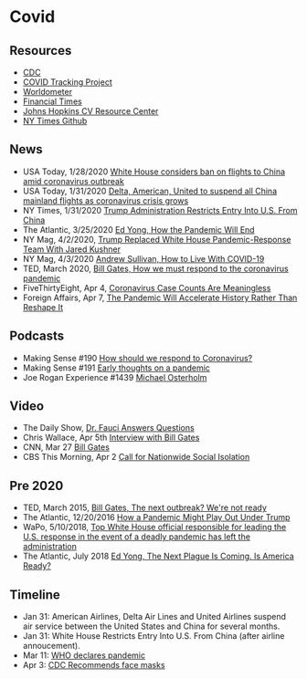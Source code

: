 # Covid

## Resources

- [CDC](https://www.cdc.gov/coronavirus/2019-ncov/index.html)
- [COVID Tracking Project](https://covidtracking.com/)
- [Worldometer](https://www.worldometers.info/coronavirus/)
- [Financial Times](https://www.ft.com/coronavirus-latest)
- [Johns Hopkins CV Resource Center](https://coronavirus.jhu.edu/)
- [NY Times Github](https://github.com/nytimes/covid-19-data)

## News

- USA Today, 1/28/2020 [White House considers ban on flights to China amid coronavirus outbreak](https://www.usatoday.com/story/travel/news/2020/01/28/white-house-considers-ban-china-flights-amid-coronavirus-outbreak/4602839002/)
- USA Today, 1/31/2020 [Delta, American, United to suspend all China mainland flights as coronavirus crisis grows](https://www.usatoday.com/story/travel/2020/01/31/coronavirus-china-flight-ban-delta-cuts-all-flights-white-house/4620989002/)
- NY Times, 1/31/2020 [Trump Administration Restricts Entry Into U.S. From China](https://www.nytimes.com/2020/01/31/business/china-travel-coronavirus.html)
- The Atlantic, 3/25/2020 [Ed Yong, How the Pandemic Will End](https://www.theatlantic.com/health/archive/2020/03/how-will-coronavirus-end/608719/)
- NY Mag, 4/2/2020, [Trump Replaced White House Pandemic-Response Team With Jared Kushner](https://nymag.com/intelligencer/2020/04/trump-fired-pandemic-response-jared-kushner-coronavirus.html)
- NY Mag, 4/3/2020 [Andrew Sullivan, How to Live With COVID-19](https://nymag.com/intelligencer/2020/04/andrew-sullivan-how-to-live-with-the-coronavirus.html)
- TED, March 2020, [Bill Gates, How we must respond to the coronavirus pandemic](https://www.ted.com/talks/bill_gates_how_we_must_respond_to_the_coronavirus_pandemic)
- FiveThirtyEight, Apr 4, [Coronavirus Case Counts Are Meaningless](https://fivethirtyeight.com/features/coronavirus-case-counts-are-meaningless/)
- Foreign Affairs, Apr 7, [The Pandemic Will Accelerate History Rather Than Reshape It](https://www.foreignaffairs.com/articles/united-states/2020-04-07/pandemic-will-accelerate-history-rather-reshape-it)

## Podcasts

- Making Sense #190 [How should we respond to Coronavirus?](https://pca.st/ni3eruvn)
- Making Sense #191 [Early thoughts on a pandemic](https://pca.st/bf6w1oe6)
- Joe Rogan Experience #1439 [Michael Osterholm](https://pca.st/zswrawfv)

## Video

- The Daily Show, [Dr. Fauci Answers Questions](https://youtu.be/8A3jiM2FNR8)
- Chris Wallace, Apr 5th [Interview with Bill Gates](https://www.foxnews.com/politics/bill-gates-pandemic-is-nightmare-scenario-but-national-response-can-reduce-casualties)
- CNN, Mar 27 [Bill Gates](https://www.cnn.com/videos/business/2020/03/27/bill-gates-coronavirus-town-hall-shutdown-april-peak-sot-vpx.cnn)
- CBS This Morning, Apr 2 [Call for Nationwide Social Isolation](https://www.cbs.com/shows/cbs_this_morning/video/qv6G7AoZ7awwmvBx7vVVfKmGsuJMDMuh/extended-interview-bill-gates-on-coronavirus-pandemic/)

## Pre 2020

- TED, March 2015, [Bill Gates, The next outbreak? We're not ready](https://www.ted.com/talks/bill_gates_the_next_outbreak_we_re_not_ready?language=en)
- The Atlantic, 12/20/2016 [How a Pandemic Might Play Out Under Trump](https://www.theatlantic.com/science/archive/2016/12/outbreaks-trump-disease-epidemic-ebola/511127/)
- WaPo, 5/10/2018, [Top White House official responsible for leading the U.S. response in the event of a deadly pandemic has left the administration](https://www.washingtonpost.com/news/to-your-health/wp/2018/05/10/top-white-house-official-in-charge-of-pandemic-response-exits-abruptly/)
- The Atlantic, July 2018 [Ed Yong, The Next Plague Is Coming. Is America Ready?](https://www.theatlantic.com/magazine/archive/2018/07/when-the-next-plague-hits/561734/)

## Timeline

- Jan 31: American Airlines, Delta Air Lines and United Airlines suspend air service between the United States and China for several months.
- Jan 31: White House Restricts Entry Into U.S. From China (after airline annoucement).
- Mar 11: [WHO declares pandemic](https://www.npr.org/sections/goatsandsoda/2020/03/11/814474930/coronavirus-covid-19-is-now-officially-a-pandemic-who-says)
- Apr 3: [CDC Recommends face masks](https://www.cdc.gov/coronavirus/2019-ncov/prevent-getting-sick/cloth-face-cover.html)

